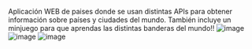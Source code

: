 Aplicación WEB de paises donde se usan distintas APIs para obtener información sobre países y ciudades del mundo.
También incluye un minjuego para que aprendas las distintas banderas del mundo!!
![image](https://github.com/DemboNauta/edgarCountryMadness/assets/126664376/6b2fc6fa-772d-470e-92ab-866204953ff8)
![image](https://github.com/DemboNauta/edgarCountryMadness/assets/126664376/70dd67eb-8499-4e4b-bb15-d1eb2ba34256)
![image](https://github.com/DemboNauta/edgarCountryMadness/assets/126664376/5ac2cdec-fe3b-40aa-8a38-62fc604041f4)
